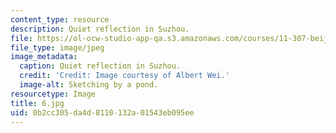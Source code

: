 ```yaml
---
content_type: resource
description: Quiet reflection in Suzhou.
file: https://ol-ocw-studio-app-qa.s3.amazonaws.com/courses/11-307-beijing-urban-design-studio-summer-2006/0b2cc305da4d8110132a01543eb095ee_6.jpg
file_type: image/jpeg
image_metadata:
  caption: Quiet reflection in Suzhou.
  credit: 'Credit: Image courtesy of Albert Wei.'
  image-alt: Sketching by a pond.
resourcetype: Image
title: 6.jpg
uid: 0b2cc305-da4d-8110-132a-01543eb095ee
---
```

